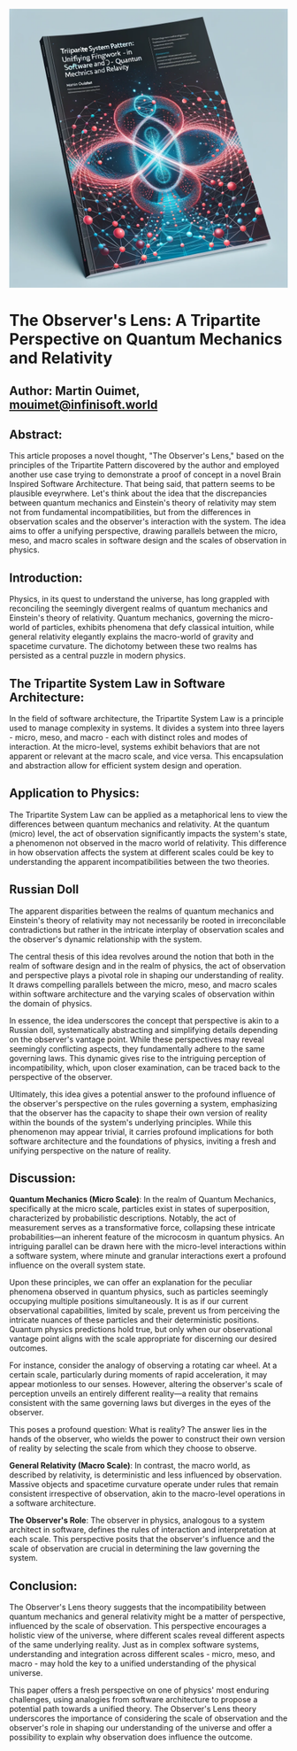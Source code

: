 ![Alt text](image.png)

# The Observer's Lens: A Tripartite Perspective on Quantum Mechanics and Relativity
## Author: Martin Ouimet, mouimet@infinisoft.world

## Abstract:

This article proposes a novel thought, "The Observer's Lens," based on the principles of the Tripartite Pattern discovered by the author and employed another use case trying to demonstrate a proof of concept in a novel Brain Inspired Software Architecture. That being said, that pattern seems to be plausible eveyrwhere. Let's think about the idea that the discrepancies between quantum mechanics and Einstein's theory of relativity may stem not from fundamental incompatibilities, but from the differences in observation scales and the observer's interaction with the system. The idea aims to offer a unifying perspective, drawing parallels between the micro, meso, and macro scales in software design and the scales of observation in physics.

## Introduction:

Physics, in its quest to understand the universe, has long grappled with reconciling the seemingly divergent realms of quantum mechanics and Einstein's theory of relativity. Quantum mechanics, governing the micro-world of particles, exhibits phenomena that defy classical intuition, while general relativity elegantly explains the macro-world of gravity and spacetime curvature. The dichotomy between these two realms has persisted as a central puzzle in modern physics.

## The Tripartite System Law in Software Architecture:

In the field of software architecture, the Tripartite System Law is a principle used to manage complexity in systems. It divides a system into three layers - micro, meso, and macro - each with distinct roles and modes of interaction. At the micro-level, systems exhibit behaviors that are not apparent or relevant at the macro scale, and vice versa. This encapsulation and abstraction allow for efficient system design and operation.

## Application to Physics:

The Tripartite System Law can be applied as a metaphorical lens to view the differences between quantum mechanics and relativity. At the quantum (micro) level, the act of observation significantly impacts the system's state, a phenomenon not observed in the macro world of relativity. This difference in how observation affects the system at different scales could be key to understanding the apparent incompatibilities between the two theories.

## Russian Doll

The apparent disparities between the realms of quantum mechanics and Einstein's theory of relativity may not necessarily be rooted in irreconcilable contradictions but rather in the intricate interplay of observation scales and the observer's dynamic relationship with the system.

The central thesis of this idea revolves around the notion that both in the realm of software design and in the realm of physics, the act of observation and perspective plays a pivotal role in shaping our understanding of reality. It draws compelling parallels between the micro, meso, and macro scales within software architecture and the varying scales of observation within the domain of physics.

In essence, the idea underscores the concept that perspective is akin to a Russian doll, systematically abstracting and simplifying details depending on the observer's vantage point. While these perspectives may reveal seemingly conflicting aspects, they fundamentally adhere to the same governing laws. This dynamic gives rise to the intriguing perception of incompatibility, which, upon closer examination, can be traced back to the perspective of the observer.

Ultimately, this idea gives a potential answer to the profound influence of the observer's perspective on the rules governing a system, emphasizing that the observer has the capacity to shape their own version of reality within the bounds of the system's underlying principles. While this phenomenon may appear trivial, it carries profound implications for both software architecture and the foundations of physics, inviting a fresh and unifying perspective on the nature of reality.

## Discussion:

**Quantum Mechanics (Micro Scale)**: In the realm of Quantum Mechanics, specifically at the micro scale, particles exist in states of superposition, characterized by probabilistic descriptions. Notably, the act of measurement serves as a transformative force, collapsing these intricate probabilities—an inherent feature of the microcosm in quantum physics. An intriguing parallel can be drawn here with the micro-level interactions within a software system, where minute and granular interactions exert a profound influence on the overall system state.

Upon these principles, we can offer an explanation for the peculiar phenomena observed in quantum physics, such as particles seemingly occupying multiple positions simultaneously. It is as if our current observational capabilities, limited by scale, prevent us from perceiving the intricate nuances of these particles and their deterministic positions. Quantum physics predictions hold true, but only when our observational vantage point aligns with the scale appropriate for discerning our desired outcomes.

For instance, consider the analogy of observing a rotating car wheel. At a certain scale, particularly during moments of rapid acceleration, it may appear motionless to our senses. However, altering the observer's scale of perception unveils an entirely different reality—a reality that remains consistent with the same governing laws but diverges in the eyes of the observer.

This poses a profound question: What is reality? The answer lies in the hands of the observer, who wields the power to construct their own version of reality by selecting the scale from which they choose to observe.

**General Relativity (Macro Scale)**: In contrast, the macro world, as described by relativity, is deterministic and less influenced by observation. Massive objects and spacetime curvature operate under rules that remain consistent irrespective of observation, akin to the macro-level operations in a software architecture.

**The Observer's Role**: The observer in physics, analogous to a system architect in software, defines the rules of interaction and interpretation at each scale. This perspective posits that the observer's influence and the scale of observation are crucial in determining the law governing the system.

## Conclusion:

The Observer's Lens theory suggests that the incompatibility between quantum mechanics and general relativity might be a matter of perspective, influenced by the scale of observation. This perspective encourages a holistic view of the universe, where different scales reveal different aspects of the same underlying reality. Just as in complex software systems, understanding and integration across different scales - micro, meso, and macro - may hold the key to a unified understanding of the physical universe.

This paper offers a fresh perspective on one of physics' most enduring challenges, using analogies from software architecture to propose a potential path towards a unified theory. The Observer's Lens theory underscores the importance of considering the scale of observation and the observer's role in shaping our understanding of the universe and offer a possibility to explain why observation does influence the outcome.